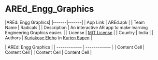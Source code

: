# AREd_Engg_Graphics
|AREd: Engg Graphics|
|-------|-------|
| App Link | AREd.apk |
| Team Name | Radicals |
| Description | An interactive AR app to make learning Engineering Graphics easier. |
| License | [MIT License](https://github.com/kryacose/AREd_Engg_Graphics/blob/master/LICENSE) |
| Country | India |
| Authors | [Kuriakose Eldho](https://github.com/kryacose) \n [Kurien Eapen](https://github.com/KurienEapen) |


| AREd: Engg Graphics |
| ------------- | ------------- |
| Content Cell  | Content Cell  |
| Content Cell  | Content Cell  |
